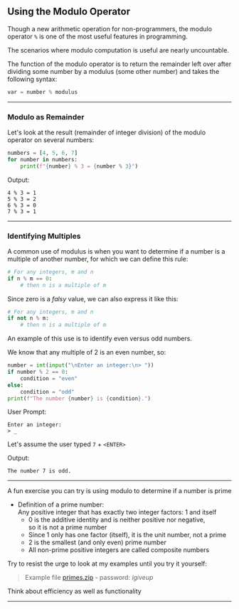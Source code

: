 ## Using the Modulo Operator

Though a new arithmetic operation for non-programmers, the modulo operator `%`
is one of the most useful features in programming.

The scenarios where modulo computation is useful are nearly uncountable.

The function of the modulo operator is to return the remainder left over after
dividing some number by a modulus (some other number) and takes the following
syntax:

```python
var = number % modulus
```

---

### Modulo as Remainder

Let's look at the result (remainder of integer division) of the modulo 
operator on several numbers:

```python
numbers = [4, 5, 6, 7]
for number in numbers:
    print(f"{number} % 3 = {number % 3}")
```

Output:

```
4 % 3 = 1
5 % 3 = 2
6 % 3 = 0
7 % 3 = 1
```

---

### Identifying Multiples

A common use of modulus is when you want to determine if a number is a 
multiple of another number, for which we can define this rule:

```python
# For any integers, m and n
if n % m == 0:
    # then n is a multiple of m
```

Since zero is a *falsy* value, we can also express it like this:

```python
# For any integers, m and n
if not n % m:
    # then n is a multiple of m
```

An example of this use is to identify even versus odd numbers.

We know that any multiple of 2 is an even number, so:

```python
number = int(input("\nEnter an integer:\n> "))
if number % 2 == 0:
    condition = "even"
else:
    condition = "odd"
print(f"The number {number} is {condition}.")
```

User Prompt:

```
Enter an integer:
> _
```

Let's assume the user typed `7` + `<ENTER>`

Output:

```
The number 7 is odd.
```

---

A fun exercise you can try is using modulo to determine if a number is prime

* Definition of a prime number:  
  Any positive integer that has exactly two integer factors: 1 and itself
    * 0 is the additive identity and is neither positive nor negative,  
      so it is not a prime number
    * Since 1 only has one factor (itself), it is the unit number, not a prime
    * 2 is the smallest (and only even) prime number
    * All non-prime positive integers are called composite numbers

Try to resist the urge to look at my examples until you try it yourself:

> Example file [primes.zip](./primes.zip) - password: *igiveup*

Think about efficiency as well as functionality

---
